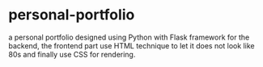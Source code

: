# personal-portfolio

a personal portfolio designed using Python with Flask framework for the backend, the frontend part use HTML technique to let it does not look like 80s and finally use CSS for rendering.

